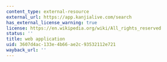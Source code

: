 ```yaml
---
content_type: external-resource
external_url: https://app.kanjialive.com/search
has_external_license_warning: true
license: https://en.wikipedia.org/wiki/All_rights_reserved
status: ''
title: web application
uid: 3607d4ac-133e-4b66-ae2c-93532112e721
wayback_url: ''
---
```

